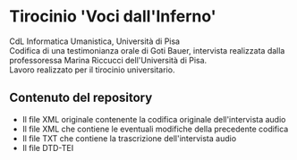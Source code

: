 <h1><b>Tirocinio 'Voci dall'Inferno'</b></h1>
CdL Informatica Umanistica, Università di Pisa <br/>
Codifica di una testimonianza orale di Goti Bauer, intervista realizzata dalla professoressa Marina Riccucci dell'Università di Pisa.<br/>
Lavoro realizzato per il tirocinio universitario.



<h2>Contenuto del repository</h2>
<ul>
  <li>Il file XML originale contenente la codifica originale dell'intervista audio</li>
  <li>Il file XML che contiene le eventuali modifiche della precedente codifica</li>
  <li>Il file TXT che contiene la trascrizione dell'intervista audio</li>
  <li>Il file DTD-TEI</li>
</ul>
